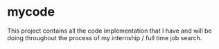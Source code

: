 # mycode
This project contains all the code implementation that I have and will be doing throughout the process of my internship / full time job search.
